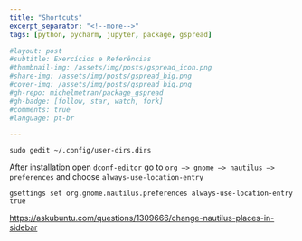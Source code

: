 ```yaml
---
title: "Shortcuts"
excerpt_separator: "<!--more-->"
tags: [python, pycharm, jupyter, package, gspread]

#layout: post
#subtitle: Exercícios e Referências
#thumbnail-img: /assets/img/posts/gspread_icon.png
#share-img: /assets/img/posts/gspread_big.png
#cover-img: /assets/img/posts/gspread_big.png
#gh-repo: michelmetran/package_gspread
#gh-badge: [follow, star, watch, fork]
#comments: true
#language: pt-br

---
```




```
sudo gedit ~/.config/user-dirs.dirs
```



After installation open `dconf-editor` go to `org –> gnome –> nautilus –> preferences` and choose `always-use-location-entry`

```
gsettings set org.gnome.nautilus.preferences always-use-location-entry true
```



https://askubuntu.com/questions/1309666/change-nautilus-places-in-sidebar
